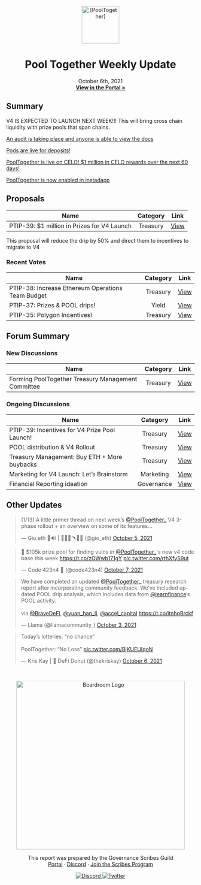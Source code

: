<p align="center">
  <a href="http://app.boardroom.info/pooltogether">
    <img src="https://gblobscdn.gitbook.com/spaces%2F-M58QPye9-PujrSjSWqv%2Favatar-1622495362917.png?alt=media" alt="[PoolTogether]" width="100" height="100" />
  </a>
  <h1 align="center">Pool Together Weekly Update</h1>
  <p align="center">
    October 6th, 2021
  <br />
  <a href="http://app.boardroom.info/pooltogether"><strong>View in the Portal »</strong></a>
  <br />
  </p>
</p>

## Summary

V4 IS EXPECTED TO LAUNCH NEXT WEEK!!! This will bring cross chain liquidity with prize pools that span chains. 

[An audit is taking place and anyone is able to view the docs](https://v4.docs.pooltogether.com/protocol/introduction/)

[Pods are live for deposits! ](https://app.pooltogether.com/pods)
 
[PoolTogether is live on CELO! $1 million in CELO rewards over the next 60 days! ](https://app.pooltogether.com/?filter=celo)

[PoolTogether is now enabled in instadapp](https://snapshot.org/#/instadapp-gov.eth/proposal/QmQmnvanAAtgfeuEPGEJPf7LJdrQo9rtSkkS1ENT8Eisfb)


## Proposals

| Name | Category | Link |
| ---- | :------: | :--: |
|PTIP-39: $1 million in Prizes for V4 Launch|Treasury|[View](https://snapshot.org/#/poolpool.pooltogether.eth/proposal/QmeuaFbuEavnDqbPFCkVeZp5R6ZbXfANsTJxedr7XnnK6R)|

This proposal will reduce the drip by 50% and direct them to incentives to migrate to V4


### Recent Votes

| Name | Category | Link |
| ---- | :------: | :--: |
| PTIP-38: Increase Ethereum Operations Team Budget| Treasury | [View](https://gov.pooltogether.com/t/ptip-38-increase-ethereum-operations-team-budget/1560) |
| PTIP-37: Prizes & POOL drips!| Yield | [View](https://gov.pooltogether.com/t/ptip-37-prizes-pool-drips/1551) |
| PTIP-35: Polygon Incentives! | Treasury | [View](https://app.boardroom.info/pooltogether/proposal/cHJvcG9zYWw6cG9vbHRvZ2V0aGVyOmRlZmF1bHQ6MjE=) |


## Forum Summary

### New Discussions

| Name                                                                           | Category |                 Link                  |
| ------------------------------------------------------------------------------ | :------: | :-----------------------------------: |
|Forming PoolTogether Treasury Management Committee|Treasury|[View](https://gov.pooltogether.com/t/forming-pooltogether-treasury-management-committee/1586)|


### Ongoing Discussions

| Name         | Category |             Link              |
| ------------ | :------: | :---------------------------: |
|PTIP-39: Incentives for V4 Prize Pool Launch!|Treasury| [View](https://gov.pooltogether.com/t/ptip-39-incentives-for-v4-prize-pool-launch/1583)|
|POOL distribution & V4 Rollout|Treasury| [View](https://gov.pooltogether.com/t/pool-distribution-v4-rollout/1581)|
|Treasury Management: Buy ETH + More buybacks|Treasury| [View](https://gov.pooltogether.com/t/treasury-management-buy-eth-more-buybacks/1573/7)|
|Marketing for V4 Launch: Let’s Brainstorm |Marketing| [View](https://gov.pooltogether.com/t/marketing-for-v4-launch-lets-brainstorm/1558/11)|
|Financial Reporting ideation |Governance| [View](https://gov.pooltogether.com/t/financial-reporting-ideation/995)|



## Other Updates
<div id= "Twitter">
<blockquote class="twitter-tweet"><p lang="en" dir="ltr">(1/13) A little primer thread on next week’s <a href="https://twitter.com/PoolTogether_?ref_src=twsrc%5Etfw">@PoolTogether_</a> V4 3-phase rollout + an overview on some of its features…</p>&mdash; Gio.eth 🦇🔊 | 🧝‍♀️🏹🪃🧝‍♂️ (@gio_eth) <a href="https://twitter.com/gio_eth/status/1445511331776380932?ref_src=twsrc%5Etfw">October 5, 2021</a></blockquote> <script async src="https://platform.twitter.com/widgets.js" charset="utf-8"></script>
<blockquote class="twitter-tweet"><p lang="en" dir="ltr">🤑 $105k prize pool for finding vulns in <a href="https://twitter.com/PoolTogether_?ref_src=twsrc%5Etfw">@PoolTogether_</a>&#39;s new v4 code base this week <a href="https://t.co/zOWwb171gY">https://t.co/zOWwb171gY</a> <a href="https://t.co/rthXfyS9ut">pic.twitter.com/rthXfyS9ut</a></p>&mdash; Code 423n4 🐺 (@code423n4) <a href="https://twitter.com/code423n4/status/1446191090038542340?ref_src=twsrc%5Etfw">October 7, 2021</a></blockquote> <script async src="https://platform.twitter.com/widgets.js" charset="utf-8"></script>
<blockquote class="twitter-tweet"><p lang="en" dir="ltr">We have completed an updated <a href="https://twitter.com/PoolTogether_?ref_src=twsrc%5Etfw">@PoolTogether_</a> treasury research report after incorporating community feedback. We’ve included updated POOL drip analysis, which includes data from <a href="https://twitter.com/iearnfinance?ref_src=twsrc%5Etfw">@iearnfinance</a>’s POOL activity.<br><br>via <a href="https://twitter.com/BraveDeFi?ref_src=twsrc%5Etfw">@BraveDeFi</a>, <a href="https://twitter.com/yuan_han_li?ref_src=twsrc%5Etfw">@yuan_han_li</a>, <a href="https://twitter.com/accel_capital?ref_src=twsrc%5Etfw">@accel_capital</a> <a href="https://t.co/itnhqBrckf">https://t.co/itnhqBrckf</a></p>&mdash; Llama (@llamacommunity_) <a href="https://twitter.com/llamacommunity_/status/1444539402718363653?ref_src=twsrc%5Etfw">October 3, 2021</a></blockquote> <script async src="https://platform.twitter.com/widgets.js" charset="utf-8"></script>
<blockquote class="twitter-tweet"><p lang="en" dir="ltr">Today’s lotteries: “no chance” <br><br>PoolTogether: “No Loss” <a href="https://t.co/BjKUEUIqoN">pic.twitter.com/BjKUEUIqoN</a></p>&mdash; Kris Kay | 🍩 DeFi Donut (@thekriskay) <a href="https://twitter.com/thekriskay/status/1445813025408229377?ref_src=twsrc%5Etfw">October 6, 2021</a></blockquote> <script async src="https://platform.twitter.com/widgets.js" charset="utf-8"></script>

</div>


<br />

<p align="center">
  <a href="http://app.boardroom.info/">
    <img src="https://i.ibb.co/PFcchnQ/boardroom.png" alt="Boardroom Logo" width="450" />
  </a>
</p>

<p align="center">
	This report was prepared by the Governance Scribes Guild
  <br />
  <a href="http://boardroom.info/">Portal</a>
  ·
  <a href="https://discord.com/invite/tgrTFg9">Discord</a>
  ·
  <a href="https://boardroom.mirror.xyz/JHrN8nVy_J4C7Xzj37zoyPANg0ZnNszhWy9YOZHC0lM">Join the Scribes Program</a>
</p>

<p align="center">
  <a href="https://discord.gg/CEZ8WfuK8s">
    <img src="https://img.shields.io/badge/Discord-Join-7289da?style=for-the-badge&logo=discord&logoColor=white" alt="Discord" />
  </a>
  <a href="https://twitter.com/boardroom_info">
    <img src="https://img.shields.io/badge/Twitter-Follow-1da1f2?style=for-the-badge&logo=twitter&logoColor=white" alt="Twitter" />
  </a>
</p>
